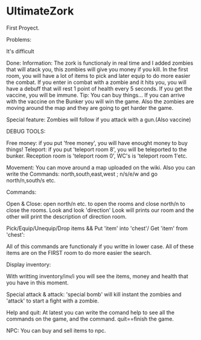 # UltimateZork
First Proyect.

Problems:

It's difficult

Done:
 Information:
The zork is functionaly in real time and I added zombies that will atack you, this zombies will give you money if you kill. In the first room,
you will have a lot of items to pick and later equip to do more easier the combat. If you enter in combat with a zombie and it hits
you, you will have a debuff that will rest 1 point of health every 5 seconds. If you get the vaccine, you will be immune.
Tip: You can buy things... If you can arrive with the vaccine on the Bunker you will win the game.
Also the zombies are moving around the map and they are going to get harder the game.

Special feature:
Zombies will follow if you attack with a gun.(Also vaccine)

DEBUG TOOLS:

Free money: if you put 'free money', you will have enought money to buy  things!
Teleport: if you put 'teleport room 8', you will be teleported to the bunker.  Reception room is 'teleport room 0',  WC's is 'teleport room 1'etc.

Movement:
You can move around a map uploaded on the wiki. Also you can write the Commands: north,south,east,west ; n/s/e/w and go north/n,south/s etc.

Commands:

Open & Close:
 open north/n etc. to open the rooms and close north/n to close the rooms.
Look and look 'direction'
Look will prints our room and the other will print the description of direction room.

Pick/Equip/Unequip/Drop items && Put 'item' into 'chest'/ Get 'item' from 'chest':

All of this commands are functionaly if you writte in lower case.
 All of these items are on the FIRST room to do more easier the search.

Display inventory:

With writting inventory/inv/i you will see the items, money and health that you have in this moment.

Special attack & attack:
'special bomb' will kill instant the zombies and 'attack' to start a fight with a zombie.

Help and quit:
At latest you can write the comand help to see all the commands on the game, and the command.
quit==finish the game.

NPC:
You can buy and sell items to npc.

